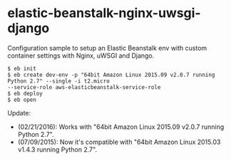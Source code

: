 elastic-beanstalk-nginx-uwsgi-django
====================================

Configuration sample to setup an Elastic Beanstalk env with custom container settings with Nginx, uWSGI and Django.


```
$ eb init
$ eb create dev-env -p "64bit Amazon Linux 2015.09 v2.0.7 running Python 2.7" --single -i t2.micro 
--service-role aws-elasticbeanstalk-service-role
$ eb deploy
$ eb open
```

Update:
* (02/21/2016): Works with "64bit Amazon Linux 2015.09 v2.0.7 running Python 2.7".
* (07/09/2015): Now it's compatible with "64bit Amazon Linux 2015.03 v1.4.3 running Python 2.7".
